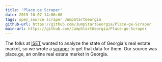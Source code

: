 ```yaml
---
title: 'Place.ge Scraper'
date: 2015-10-07 14:00:00
tags: open_source scraper JumpStartGeorgia
github-url: https://github.com/JumpStartGeorgia/Place-ge-Scraper
main-url: https://github.com/JumpStartGeorgia/Place-ge-Scraper
---
```

The folks at [ISET](http://www.iset.ge/ "International School of Economics in Tbilisi") wanted to analyze the state of Georgia's real estate market, so we wrote a [scraper]({{page.github-url}}) to get that data for them. Our source was place.ge, an online real estate market in Georgia.
